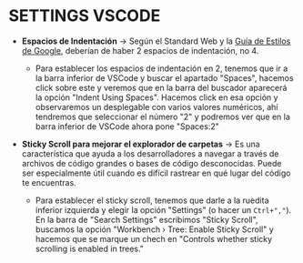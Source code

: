 # SETTINGS VSCODE
- **Espacios de Indentación** -> Según el Standard Web y la [Guía de Estilos de Google](https://google.github.io/styleguide/htmlcssguide.html#Indentation), deberían de haber 2 espacios de indentación, no 4. 
  - Para establecer los espacios de indentación en 2, tenemos que ir a la barra inferior de VSCode y buscar el apartado "Spaces", hacemos click sobre este y veremos que en la barra del buscador aparecerá la opción "Indent Using Spaces". Hacemos click en esa opción y observaremos un desplegable con varios valores numéricos, ahí tendremos que seleccionar el número "2" y podremos ver que en la barra inferior de VSCode ahora pone "Spaces:2"

- **Sticky Scroll para mejorar el explorador de carpetas** -> Es una característica que ayuda a los desarrolladores a navegar a través de archivos de código grandes o bases de código desconocidas. Puede ser especialmente útil cuando es difícil rastrear en qué lugar del código te encuentras.
  - Para establecer el sticky scroll, tenemos que darle a la ruedita inferior izquierda y elegir la opción "Settings" (o hacer un `Ctrl+","`). En la barra de "Search Settings" escribimos "Sticky Scroll", buscamos la opción "Workbench › Tree: Enable Sticky Scroll" y hacemos que se marque un chech en "Controls whether sticky scrolling is enabled in trees."